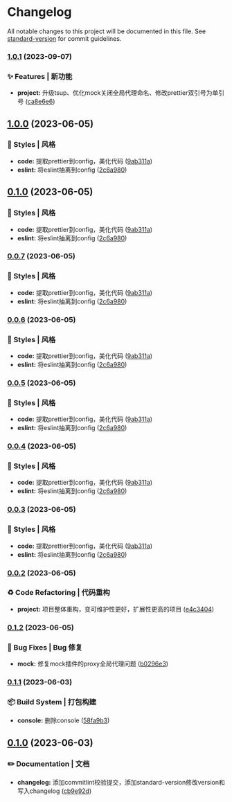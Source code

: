 # Changelog

All notable changes to this project will be documented in this file. See [standard-version](https://github.com/conventional-changelog/standard-version) for commit guidelines.

### [1.0.1](https://github.com/HikeBao/mock/compare/v1.0.0...v1.0.1) (2023-09-07)


### ✨ Features | 新功能

* **project:** 升级tsup、优化mock关闭全局代理命名、修改prettier双引号为单引号 ([ca8e6e6](https://github.com/HikeBao/mock/commit/ca8e6e6e6b969ae85f0ea0c99bc4649ab5f846eb))

## [1.0.0](https://github.com/HikeBao/mock/compare/v0.0.2...v1.0.0) (2023-06-05)


### 💄 Styles | 风格

* **code:** 提取prettier到config，美化代码 ([9ab311a](https://github.com/HikeBao/mock/commit/9ab311a03353e53903249fcda23c88e190242a1a))
* **eslint:** 将eslint抽离到config ([2c6a980](https://github.com/HikeBao/mock/commit/2c6a980d7186cc2e44339059aada317193a6663b))

## [0.1.0](https://github.com/HikeBao/mock/compare/v0.0.2...v0.1.0) (2023-06-05)


### 💄 Styles | 风格

* **code:** 提取prettier到config，美化代码 ([9ab311a](https://github.com/HikeBao/mock/commit/9ab311a03353e53903249fcda23c88e190242a1a))
* **eslint:** 将eslint抽离到config ([2c6a980](https://github.com/HikeBao/mock/commit/2c6a980d7186cc2e44339059aada317193a6663b))

### [0.0.7](https://github.com/HikeBao/mock/compare/v0.0.2...v0.0.7) (2023-06-05)


### 💄 Styles | 风格

* **code:** 提取prettier到config，美化代码 ([9ab311a](https://github.com/HikeBao/mock/commit/9ab311a03353e53903249fcda23c88e190242a1a))
* **eslint:** 将eslint抽离到config ([2c6a980](https://github.com/HikeBao/mock/commit/2c6a980d7186cc2e44339059aada317193a6663b))

### [0.0.6](https://github.com/HikeBao/mock/compare/v0.0.2...v0.0.6) (2023-06-05)


### 💄 Styles | 风格

* **code:** 提取prettier到config，美化代码 ([9ab311a](https://github.com/HikeBao/mock/commit/9ab311a03353e53903249fcda23c88e190242a1a))
* **eslint:** 将eslint抽离到config ([2c6a980](https://github.com/HikeBao/mock/commit/2c6a980d7186cc2e44339059aada317193a6663b))

### [0.0.5](https://github.com/HikeBao/mock/compare/v0.0.2...v0.0.5) (2023-06-05)


### 💄 Styles | 风格

* **code:** 提取prettier到config，美化代码 ([9ab311a](https://github.com/HikeBao/mock/commit/9ab311a03353e53903249fcda23c88e190242a1a))
* **eslint:** 将eslint抽离到config ([2c6a980](https://github.com/HikeBao/mock/commit/2c6a980d7186cc2e44339059aada317193a6663b))

### [0.0.4](https://github.com/HikeBao/mock/compare/v0.0.2...v0.0.4) (2023-06-05)


### 💄 Styles | 风格

* **code:** 提取prettier到config，美化代码 ([9ab311a](https://github.com/HikeBao/mock/commit/9ab311a03353e53903249fcda23c88e190242a1a))
* **eslint:** 将eslint抽离到config ([2c6a980](https://github.com/HikeBao/mock/commit/2c6a980d7186cc2e44339059aada317193a6663b))

### [0.0.3](https://github.com/HikeBao/mock/compare/v0.0.2...v0.0.3) (2023-06-05)


### 💄 Styles | 风格

* **code:** 提取prettier到config，美化代码 ([9ab311a](https://github.com/HikeBao/mock/commit/9ab311a03353e53903249fcda23c88e190242a1a))
* **eslint:** 将eslint抽离到config ([2c6a980](https://github.com/HikeBao/mock/commit/2c6a980d7186cc2e44339059aada317193a6663b))

### [0.0.2](https://github.com/HikeBao/mock/compare/v0.1.2...v0.0.2) (2023-06-05)


### ♻️ Code Refactoring | 代码重构

* **project:** 项目整体重构，变可维护性更好，扩展性更高的项目 ([e4c3404](https://github.com/HikeBao/mock/commit/e4c34043661b45e17c123601f6ee61f4b7fa6c7c))

### [0.1.2](https://github.com/HikeBao/mock/compare/v0.1.1...v0.1.2) (2023-06-05)


### 🐛 Bug Fixes | Bug 修复

* **mock:** 修复mock插件的proxy全局代理问题 ([b0296e3](https://github.com/HikeBao/mock/commit/b0296e37500b95fb27c8597c1511cd6312b12c29))

### [0.1.1](https://github.com/HikeBao/mock/compare/v0.1.0...v0.1.1) (2023-06-03)


### 📦‍ Build System | 打包构建

* **console:** 删除console ([58fa9b3](https://github.com/HikeBao/mock/commit/58fa9b38f4f84ed5d15b6a11c2429bf100433552))

## [0.1.0](https://github.com/HikeBao/mock/compare/v0.0.46...v0.1.0) (2023-06-03)


### ✏️ Documentation | 文档

* **changelog:** 添加commitlint校验提交，添加standard-version修改version和写入changelog ([cb9e92d](https://github.com/HikeBao/mock/commit/cb9e92d781c80512a35f4cf5a1a239688c643386))
